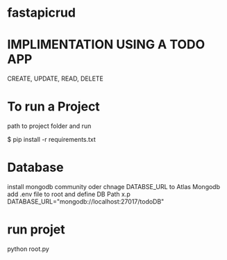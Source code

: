 # fastapicrud

# IMPLIMENTATION USING A TODO APP
CREATE, UPDATE, READ, DELETE 
# To run a Project
path to project folder and run

$ pip install -r requirements.txt

# Database
install mongodb community oder chnage DATABSE_URL to Atlas Mongodb
add .env file to root and define DB Path
x.p DATABASE_URL="mongodb://localhost:27017/todoDB"

# run projet
python root.py
